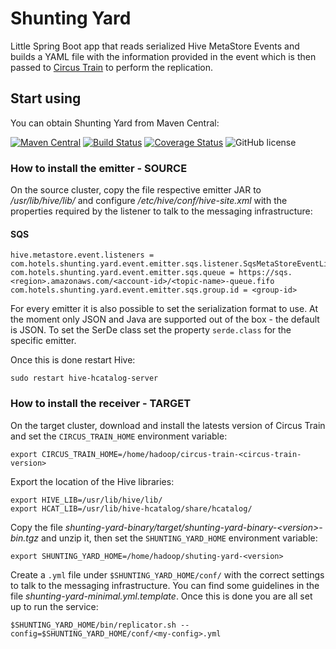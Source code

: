# Shunting Yard

Little Spring Boot app that reads serialized Hive MetaStore Events and builds a YAML file with the information provided in the event which is then passed to [Circus Train](https://github.com/HotelsDotCom/circus-train) to perform the replication.

## Start using

You can obtain Shunting Yard from Maven Central:

[![Maven Central](https://maven-badges.herokuapp.com/maven-central/com.hotels/shunting-yard/badge.svg?subject=com.hotels:shunting-yard)](https://maven-badges.herokuapp.com/maven-central/com.hotels/shunting-yard) [![Build Status](https://travis-ci.org/HotelsDotCom/shunting-yard.svg?branch=master)](https://travis-ci.org/HotelsDotCom/shunting-yard) [![Coverage Status](https://coveralls.io/repos/github/HotelsDotCom/shunting-yard/badge.svg?branch=master)](https://coveralls.io/github/HotelsDotCom/shunting-yard?branch=master) ![GitHub license](https://img.shields.io/github/license/HotelsDotCom/shunting-yard.svg)

### How to install the emitter - SOURCE

On the source cluster, copy the file respective emitter JAR to _/usr/lib/hive/lib/_ and configure _/etc/hive/conf/hive-site.xml_ with the properties required by the listener to talk to the messaging infrastructure:

#### SQS
    hive.metastore.event.listeners = com.hotels.shunting.yard.event.emitter.sqs.listener.SqsMetaStoreEventListener
    com.hotels.shunting.yard.event.emitter.sqs.queue = https://sqs.<region>.amazonaws.com/<account-id>/<topic-name>-queue.fifo
    com.hotels.shunting.yard.event.emitter.sqs.group.id = <group-id>

For every emitter it is also possible to set the serialization format to use. At the moment only JSON and Java are supported out of the box - the default is JSON. To set the SerDe class set the property `serde.class` for the specific emitter.

Once this is done restart Hive:

    sudo restart hive-hcatalog-server

### How to install the receiver - TARGET

On the target cluster, download and install the latests version of Circus Train and set the `CIRCUS_TRAIN_HOME` environment variable:

    export CIRCUS_TRAIN_HOME=/home/hadoop/circus-train-<circus-train-version>

Export the location of the Hive libraries:

    export HIVE_LIB=/usr/lib/hive/lib/
    export HCAT_LIB=/usr/lib/hive-hcatalog/share/hcatalog/

Copy the file _shunting-yard-binary/target/shunting-yard-binary-\<version\>-bin.tgz_ and unzip it, then set the `SHUNTING_YARD_HOME` environment variable:

    export SHUNTING_YARD_HOME=/home/hadoop/shuting-yard-<version>

Create a `.yml` file under `$SHUNTING_YARD_HOME/conf/` with the correct settings to talk to the messaging infrastructure. You can find some guidelines in the file _shunting-yard-minimal.yml.template_. Once this is done you are all set up to run the service:

    $SHUNTING_YARD_HOME/bin/replicator.sh --config=$SHUNTING_YARD_HOME/conf/<my-config>.yml

